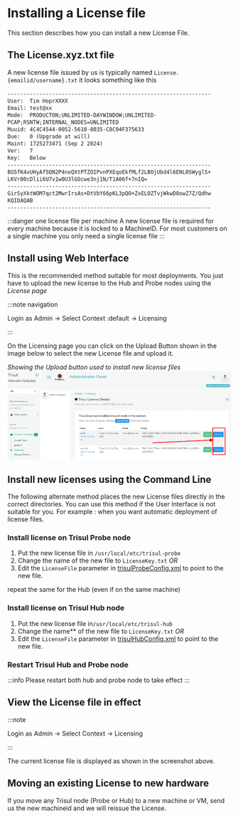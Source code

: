 # Installing a License file

This section describes how you can install a new License File.


## The License.xyz.txt file

A new license file issued by us is typically named `License.{emailid/username}.txt` it looks something like this


```
----------------------------------------------------------------
User:  Tim HoprXXXX
Email: test@xx
Mode:  PRODUCTON;UNLIMITED-DAYWINDOW;UNLIMITED-PCAP;RSNTW;INTERNAL_NODES=UNLIMITED
Muuid: 4C4C4544-0052-5610-8035-C8C04F375633
Due:   0 (Upgrade at will)
Maint: 1725273471 (Sep 2 2024)
Ver:   7
Key:   Below
----------------------------------------------------------------
BG5fK4vUHyAf5QN2P4noQXtPTZOIPvnPXEqoEkfMLf2LBOjUbd4l6ENL0SWyglS+
LKVr80cDlii6U7v1w0U3lGOcwe3nj1N/T1A06f+7nIQ=
----------------------------------------------------------------
GirSyXktWOM7qct2MwrIrsAs+DtVbY66pKL3pQO+ZxELOZTvjWkwD8owZ7Z/Qdhw
KQIDAQAB
----------------------------------------------------------------
```

:::danger one license file per machine
A new license file is required for every machine because it is locked to a MachineID. For most customers on a single machine you only need a single license file
:::


## Install using Web Interface

This is the recommended method suitable for most deployments. You just have to upload the new license to the Hub and Probe nodes using the *License page*

:::note navigation

Login as Admin → Select Context :default → Licensing

:::

On the Licensing page you can click on the Upload Button shown in the image below to select the new License file and upload it.

*Showing the Upload button used to install new license files*  
![](images/license_upload.png)


## Install new licenses using the Command Line

The following alternate method places the new License files directly in the correct directories. You can use this method if the User Interface is not suitable for you. For example : when you want automatic deployment of license files.

### Install license on Trisul Probe node

1. Put the new license file in `/usr/local/etc/trisul-probe` 
1. Change the name  of the new file to `LicenseKey.txt`  *OR*
2. Edit the `LicenseFile` parameter in [trisulProbeConfig.xml](/docs/ref/trisulconfig#app ) to point to the new file. 


repeat the same for the Hub (even if on the same machine)

### Install license on Trisul Hub node

1. Put the new license file in`/usr/local/etc/trisul-hub`
1. Change the name** of the new file to `LicenseKey.txt` *OR*
2. Edit the `LicenseFile` parameter in [trisulHubConfig.xml](/docs/ref/trisulconfig#app ) to point to the new file. 

### Restart Trisul Hub and Probe node

:::info
Please restart both hub and probe node to take effect
:::



## View the License file in effect

:::note

Login as Admin → Select Context → Licensing

:::

The current license file is displayed as shown in the screenshot above.

## Moving an existing License to new hardware

If you move any Trisul node (Probe or Hub) to a new machine or VM, send us the new machineid and we will reissue the License.


